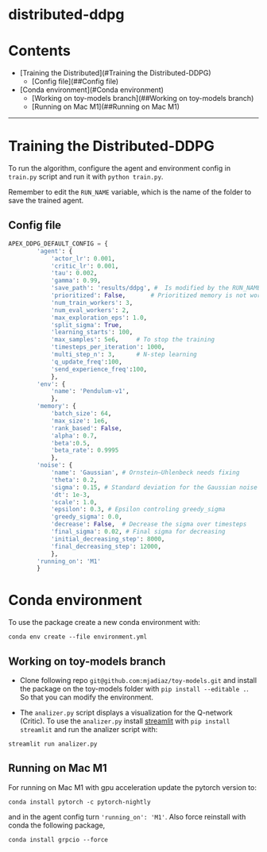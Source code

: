 # distributed-ddpg
# Contents
- [Training the Distributed](#Training the Distributed-DDPG)
	- [Config file](##Config file)
-  [Conda environment](#Conda environment)
	- [Working on toy-models branch](##Working on toy-models branch)
	- [Running on Mac M1](##Running on Mac M1)

--- 

# Training the Distributed-DDPG

To run the algorithm, configure the agent and environment config in `train.py` script and run it with `python train.py`.

Remember to edit the `RUN_NAME` variable, which is the name of the folder to save the trained agent.


## Config file

```python
APEX_DDPG_DEFAULT_CONFIG = {
        'agent': {
            'actor_lr': 0.001,
            'critic_lr': 0.001,
            'tau': 0.002,
            'gamma': 0.99,
            'save_path': 'results/ddpg', #  Is modified by the RUN_NAME variable
            'prioritized': False,		# Prioritized memory is not working
            'num_train_workers': 3,
            'num_eval_workers': 2,
            'max_exploration_eps': 1.0,
            'split_sigma': True,
            'learning_starts': 100,
            'max_samples': 5e6,		# To stop the training
            'timesteps_per_iteration': 1000,
            'multi_step_n': 3,		# N-step learning
            'q_update_freq':100,
            'send_experience_freq':100,
            },
        'env': {
            'name': 'Pendulum-v1',
            },
        'memory': {
            'batch_size': 64,
            'max_size': 1e6,
            'rank_based': False,
            'alpha': 0.7,
            'beta':0.5,
            'beta_rate': 0.9995
            },
        'noise': {
            'name': 'Gaussian', # Ornstein–Uhlenbeck needs fixing
            'theta': 0.2,
            'sigma': 0.15, # Standard deviation for the Gaussian noise 
            'dt': 1e-3,
            'scale': 1.0,
            'epsilon': 0.3, # Epsilon controling greedy_sigma 
            'greedy_sigma': 0.0,
            'decrease': False,  # Decrease the sigma over timesteps
            'final_sigma': 0.02, # Final sigma for decreasing
            'initial_decreasing_step': 8000,
            'final_decreasing_step': 12000,
            },
        'running_on': 'M1'
        }

```
# Conda environment 
To use the package create a new conda environment with:

`conda env create --file environment.yml`

## Working on toy-models branch
- Clone following repo `git@github.com:mjadiaz/toy-models.git` and install the package on the toy-models folder with `pip install --editable .`. So that you can modify the environment.

- The `analizer.py` script displays a visualization for the Q-network (Critic). To use the `analizer.py` install [streamlit](https://streamlit.io/) with `pip install streamlit` and run the analizer script with:

`streamlit run analizer.py`

## Running on Mac M1

For running on Mac M1 with gpu acceleration update the pytorch version to:

`conda install pytorch -c pytorch-nightly`

and in the agent config turn `'running_on': 'M1'`. Also force reinstall with conda the following package,

`conda install grpcio --force`
